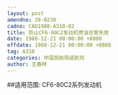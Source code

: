 ```yaml
---
layout: post
amendno: 39-0230
cadno: CAD1988-A310-02
title: 防止CF6-80C2发动机燃油总管失效
date: 1988-12-21 00:00:00 +0800
effdate: 1988-12-21 00:00:00 +0800
tag: A310
categories: 中国民航局适航司
author: 王春林
---
```


##适用范围:
CF6-80C2系列发动机

